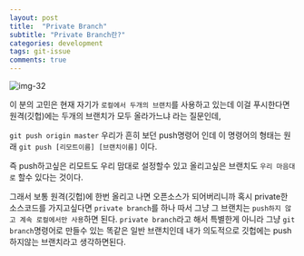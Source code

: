 ```yaml
---
layout: post
title:  "Private Branch"
subtitle: "Private Branch란?"
categories: development
tags: git-issue
comments: true
---
```


![img-32](https://user-images.githubusercontent.com/44861205/124286993-7df35180-db8a-11eb-92eb-49dcc99c1dd8.png)


이 분의 고민은 현재 자기가 `로컬에서 두개의 브랜치`를 사용하고 있는데 이걸 푸시한다면 원격(깃헙)에는 두개의 브랜치가 모두 올라가느냐 라는 질문인데,

`git push origin master` 우리가 흔히 보던 push명령어 인데 이 명령어의 형태는 원래 `git push [리모트이름] [브랜치이름]` 이다.

즉 push하고싶은 리모트도 우리 맘대로 설정할수 있고 올리고싶은 브랜치도 `우리 마음대로` 할수 있다는 것이다.

그래서 보통 원격(깃헙)에 한번 올리고 나면 오픈소스가 되어버리니까 혹시 private한 소스코드를 가지고싶다면 `private branch`를 하나 따서 그냥 그 브랜치는 `push하지 않고 계속 로컬에서만 사용`하면 된다. `private branch`라고 해서 특별한게 아니라 그냥 `git branch`명령어로 만들수 있는 똑같은 일반 브랜치인데 내가 의도적으로 깃헙에는 push 하지않는 브랜치라고 생각하면된다.